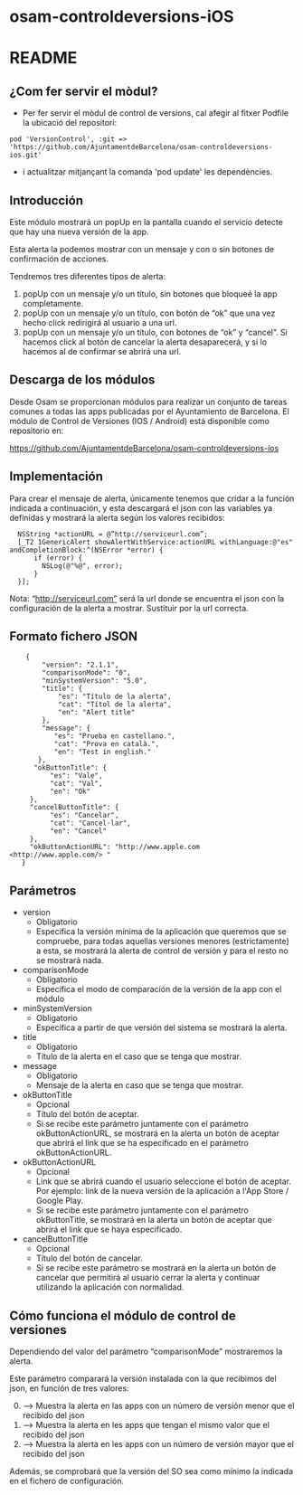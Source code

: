 # osam-controldeversions-iOS

# README

## ¿Com fer servir el mòdul?
- Per fer servir el mòdul de control de versions, cal afegir al fitxer Podfile la ubicació del repositori:

```
pod 'VersionControl', :git => 'https://github.com/AjuntamentdeBarcelona/osam-controldeversions-ios.git'
```
- i actualitzar mitjançant la comanda 'pod update' les dependències.

## Introducción
Este módulo mostrará un popUp en la pantalla cuando el servicio detecte que hay una nueva versión de la app.

Esta alerta la podemos mostrar con un mensaje y con o sin botones de confirmación de acciones.

Tendremos tres diferentes tipos de alerta:
  1. popUp con un mensaje y/o un título, sin botones que bloqueé la app completamente.
  2. popUp con un mensaje y/o un título, con botón de “ok” que una vez hecho click redirigirá al usuario a una url.
  3. popUp con un mensaje y/o un título, con botones de “ok” y “cancel”. Si hacemos click al botón de cancelar la alerta desaparecerá, y si lo hacemos al de confirmar se abrirá una url.

## Descarga de los módulos
Desde Osam se proporcionan módulos para realizar un conjunto de tareas comunes a todas las apps publicadas por el Ayuntamiento de Barcelona.
El módulo de Control de Versiones (IOS / Android) está disponible como repositorio en:

https://github.com/AjuntamentdeBarcelona/osam-controldeversions-ios

## Implementación
Para crear el mensaje de alerta, únicamente tenemos que cridar a la función indicada a continuación, y esta descargará el json con las variables ya definidas y mostrará la alerta según los valores recibidos:

```
  NSString *actionURL = @”http://serviceurl.com”;
  [_T2 1GenericAlert showAlertWithService:actionURL withLanguage:@"es" andCompletionBlock:^(NSError *error) {
      if (error) {
        NSLog(@"%@", error);
      }
  }];
```
Nota: “http://serviceurl.com” será la url donde se encuentra el json con la configuración de la alerta a mostrar. Sustituir por la url correcta.

## Formato fichero JSON

```
    {
        "version": "2.1.1",
        "comparisonMode": "0",
        "minSystemVersion": "5.0",
        "title": {
            "es": "Título de la alerta",
            "cat": "Títol de la alerta",
            "en": "Alert title"
        },
        "message": {
           "es": "Prueba en castellano.",
           "cat": "Prova en català.",
           "en": "Test in english."
       },
      "okButtonTitle": {
          "es": "Vale",
          "cat": "Val",
          "en": "Ok"
     },
     "cancelButtonTitle": {
          "es": "Cancelar",
          "cat": "Cancel·lar",
          "en": "Cancel"
     },
     "okButtonActionURL": "http://www.apple.com <http://www.apple.com/> "
   }
```

## Parámetros
- version
  - Obligatorio
  - Especifica la versión mínima de la aplicación que queremos que se compruebe, para todas aquellas versiones menores (estrictamente) a esta, se mostrará la alerta de control de versión y para el resto no se mostrará nada.
- comparisonMode
  - Obligatorio
  - Especifica el modo de comparación de la versión de la app con el módulo
- minSystemVersion
  - Obligatorio
  - Especifica a partir de que versión del sistema se mostrará la alerta.
- title
  - Obligatorio
  - Título de la alerta en el caso que se tenga que mostrar.
- message
  - Obligatorio
  - Mensaje de la alerta en caso que se tenga que mostrar.
- okButtonTitle
  - Opcional
  - Título del botón de aceptar.
  - Si se recibe este parámetro juntamente con el parámetro okButtonActionURL, se mostrará en la alerta un botón de aceptar que abrirá el link que se ha especificado en el parámetro okButtonActionURL.
- okButtonActionURL
  - Opcional
  - Link que se abrirá cuando el usuario seleccione el botón de aceptar. Por ejemplo: link de la nueva versión de la aplicación a l'App Store / Google Play.
  - Si se recibe este parámetro juntamente con el parámetro okButtonTitle, se mostrará en la alerta un botón de aceptar que abrirá el link que se haya especificado.
- cancelButtonTitle
  - Opcional
  - Título del botón de cancelar.
  - Si se recibe este parámetro se mostrará en la alerta un botón de cancelar que permitirá al usuario cerrar la alerta y continuar utilizando la aplicación con normalidad.

## Cómo funciona el módulo de control de versiones
Dependiendo del valor del parámetro “comparisonMode” mostraremos la alerta.

Este parámetro comparará la versión instalada con la que recibimos del json, en función de tres valores:

  0. --> Muestra la alerta en las apps con un número de versión menor que el recibido del json
  1. --> Muestra la alerta en les apps que tengan el mismo valor que el recibido del json
  2. --> Muestra la alerta en les apps con un número de versión mayor que el recibido del json

Además, se comprobará que la versión del SO sea como mínimo la indicada en el fichero de configuración.

